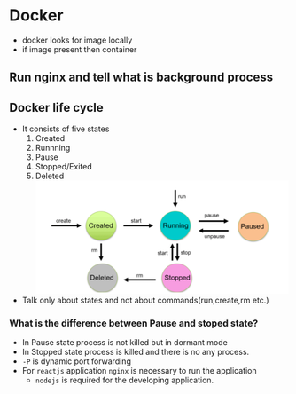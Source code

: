 # Docker 
* docker looks for image locally
* if image present then container 
## Run nginx and tell what is background process
## Docker life cycle
* It consists of five states
  1. Created 
  2. Runnning 
  3. Pause
  4. Stopped/Exited
  5. Deleted
![alt text](images/docker1.png)
* Talk only about states and not about commands(run,create,rm etc.)
### What is the difference between Pause and stoped state?
* In Pause state process is not killed but in dormant mode
* In Stopped state process is killed and there is no any process.
* `-P` is dynamic port forwarding
* For `reactjs` application `nginx` is necessary to run the application
  * `nodejs` is required for the developing application.